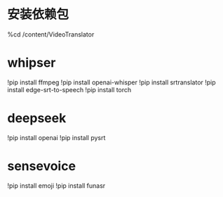 # 安装依赖包
%cd /content/VideoTranslator
# whipser
!pip install ffmpeg
!pip install openai-whisper
!pip install srtranslator
!pip install edge-srt-to-speech
!pip install torch

# deepseek
!pip install openai
!pip install pysrt

# sensevoice
!pip install emoji
!pip install funasr
